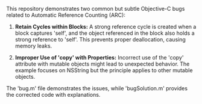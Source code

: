 This repository demonstrates two common but subtle Objective-C bugs related to Automatic Reference Counting (ARC):

1. **Retain Cycles within Blocks:** A strong reference cycle is created when a block captures 'self', and the object referenced in the block also holds a strong reference to 'self'.  This prevents proper deallocation, causing memory leaks.

2. **Improper Use of 'copy' with Properties:** Incorrect use of the 'copy' attribute with mutable objects might lead to unexpected behavior. The example focuses on NSString but the principle applies to other mutable objects.

The 'bug.m' file demonstrates the issues, while 'bugSolution.m' provides the corrected code with explanations.